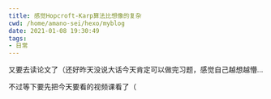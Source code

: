 ```yaml
---
title: 感觉Hopcroft-Karp算法比想像的复杂
cwd: /home/amano-sei/hexo/myblog
date: 2021-01-08 19:30:49
tags:
- 日常
---
```


又要去读论文了（还好昨天没说大话今天肯定可以做完习题，感觉自己越想越懵...

不过等下要先把今天要看的视频课看了（

